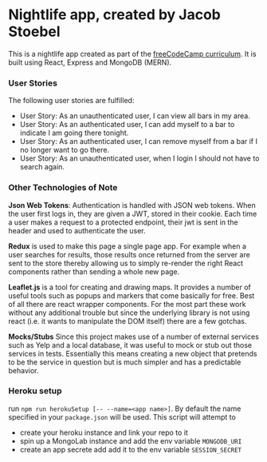 # Nightlife app, created by Jacob Stoebel

This is a nightlife app created as part of the [freeCodeCamp curriculum](https://www.freecodecamp.org/challenges/build-a-nightlife-coordination-app). It is built using React, Express and MongoDB (MERN). 

### User Stories

The following user stories are fulfilled:

 - User Story: As an unauthenticated user, I can view all bars in my area.
 - User Story: As an authenticated user, I can add myself to a bar to indicate I am going there tonight.
 - User Story: As an authenticated user, I can remove myself from a bar if I no longer want to go there.
 - User Story: As an unauthenticated user, when I login I should not have to search again.

### Other Technologies of Note

**Json Web Tokens**: Authentication is handled with JSON web tokens. When the user first logs in, they are given a JWT, stored in their cookie. Each time a user makes a request to a protected endpoint, their jwt is sent in the header and used to authenticate the user. 

**Redux** is used to make this page a single page app. For example when a user searches for results, those results once returned from the server are sent to the store thereby allowing us to simply re-render the right React components rather than sending a whole new page.

**Leaflet.js** is a tool for creating and drawing maps. It provides a number of useful tools such as popups and markers that come basically for free. Best of all there are react wrapper components. For the most part these work without any additional trouble but since the underlying library is not using react (i.e. it wants to manipulate the DOM itself) there are a few gotchas.

**Mocks/Stubs** Since this project makes use of a number of external services such as Yelp and a local database, it was useful to mock or stub out those services in tests. Essentially this means creating a new object that pretends to be the service in question but is much simpler and has a predictable behavior.

### Heroku setup

run `npm run herokuSetup [-- --name=<app name>]`. By default the name specified in your `package.json` will be used. This script will attempt to
 - create your heroku instance and link your repo to it
 - spin up a MongoLab instance and add the env variable `MONGODB_URI`
 - create an app secrete add add it to the env variable `SESSION_SECRET`

